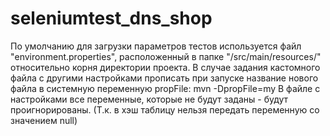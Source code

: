 # seleniumtest_dns_shop
По умолчанию для загрузки параметров тестов используется файл "environment.properties", расположенный в папке "/src/main/resources/" относительно корня директории проекта.
В случае задания кастомного файла с другими настройками прописать при запуске название нового файла в системную переменную propFile: mvn -DpropFile=my
В файле с настройками все переменные, которые не будут заданы - будут проигнорированы. (Т.к. в хэш таблицу нельзя передать переменную со значением null)

